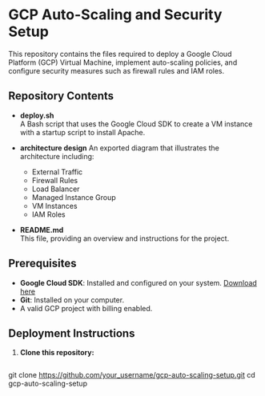 # GCP Auto-Scaling and Security Setup

This repository contains the files required to deploy a Google Cloud Platform (GCP) Virtual Machine, implement auto-scaling policies, and configure security measures such as firewall rules and IAM roles.

## Repository Contents

- **deploy.sh**  
  A Bash script that uses the Google Cloud SDK to create a VM instance with a startup script to install Apache.
  
- **architecture design** 
  An exported diagram that illustrates the architecture including:
  - External Traffic
  - Firewall Rules
  - Load Balancer
  - Managed Instance Group
  - VM Instances
  - IAM Roles

- **README.md**  
  This file, providing an overview and instructions for the project.

## Prerequisites

- **Google Cloud SDK**: Installed and configured on your system. [Download here](https://cloud.google.com/sdk/docs/install)
- **Git**: Installed on your computer.
- A valid GCP project with billing enabled.

## Deployment Instructions

1. **Clone this repository:**
   ```bash
  git clone https://github.com/your_username/gcp-auto-scaling-setup.git
  cd gcp-auto-scaling-setup
